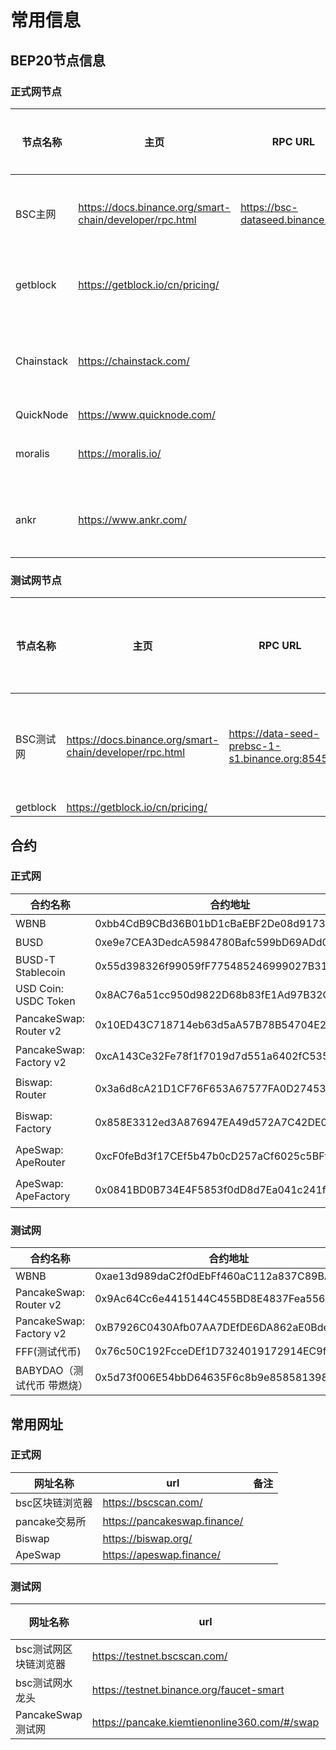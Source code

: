 # 常用信息

## BEP20节点信息

### 正式网节点

| 节点名称   | 主页                                                    | RPC URL                           | 请求限制/分钟 | 备注                   |
| ---------- | ------------------------------------------------------- | --------------------------------- | ------------- | ---------------------- |
| BSC主网    | https://docs.binance.org/smart-chain/developer/rpc.html | https://bsc-dataseed.binance.org/ | 60            | 超出1秒1次返回假数据   |
| getblock   | https://getblock.io/cn/pricing/                         |                                   | 30/s          | 付费无请求限制         |
| Chainstack | https://chainstack.com/                                 |                                   | 无            | 990美金支持BSC专用节点 |
| QuickNode  | https://www.quicknode.com/                              |                                   | 无            |                        |
| moralis    | https://moralis.io/                                     |                                   |               | 不支持txpool API       |
| ankr       | https://www.ankr.com/                                   |                                   |               | 免费版不支持txpool API |

### 测试网节点

| 节点名称  | 主页                                                    | RPC URL                                         | 请求限制/分钟 | 备注          |
| --------- | ------------------------------------------------------- | ----------------------------------------------- | ------------- | ------------- |
| BSC测试网 | https://docs.binance.org/smart-chain/developer/rpc.html | https://data-seed-prebsc-1-s1.binance.org:8545/ | 60            | 返回值3秒一次 |
| getblock  | https://getblock.io/cn/pricing/                         |                                                 | 27            |               |

## 合约

### 正式网

| 合约名称                | 合约地址                                   | 备注                | 交易手续费       |
| ----------------------- | ------------------------------------------ | ------------------- | ---------------- |
| WBNB                    | 0xbb4CdB9CBd36B01bD1cBaEBF2De08d9173bc095c | WBNB代币            |                  |
| BUSD                    | 0xe9e7CEA3DedcA5984780Bafc599bD69ADd087D56 | BUSD代币            |                  |
| BUSD-T Stablecoin       | 0x55d398326f99059fF775485246999027B3197955 | BEP20 USDT          |                  |
| USD Coin: USDC Token    | 0x8AC76a51cc950d9822D68b83fE1Ad97B32Cd580d | BEP20 USDC          |                  |
| PancakeSwap: Router v2  | 0x10ED43C718714eb63d5aA57B78B54704E256024E | PancakeSwap路由合约 | 千分之2.5(0.25%) |
| PancakeSwap: Factory v2 | 0xcA143Ce32Fe78f1f7019d7d551a6402fC5350c73 | PancakeSwap工厂合约 |                  |
| Biswap: Router          | 0x3a6d8cA21D1CF76F653A67577FA0D27453350dD8 | Biswap路由合约      | 千分之一(0.1%)   |
| Biswap: Factory         | 0x858E3312ed3A876947EA49d572A7C42DE08af7EE | Biswap工厂合约      |                  |
| ApeSwap: ApeRouter      | 0xcF0feBd3f17CEf5b47b0cD257aCf6025c5BFf3b7 | ApeSwap路由合约     | 千分之二(0.2%)   |
| ApeSwap: ApeFactory     | 0x0841BD0B734E4F5853f0dD8d7Ea041c241fb0Da6 | ApeSwap工厂合约     |                  |

### 测试网

| 合约名称                   | 合约地址                                   | LP合约地址                                 |
| -------------------------- | ------------------------------------------ | ------------------------------------------ |
| WBNB                       | 0xae13d989daC2f0dEbFf460aC112a837C89BAa7cd |                                            |
| PancakeSwap: Router v2     | 0x9Ac64Cc6e4415144C455BD8E4837Fea55603e5c3 |                                            |
| PancakeSwap: Factory v2    | 0xB7926C0430Afb07AA7DEfDE6DA862aE0Bde767bc |                                            |
| FFF(测试代币)              | 0x76c50C192FcceDEf1D7324019172914EC9fF6C37 | 0x54E84AbAa3D9B1921E831086F27a4cF883b5F678 |
| BABYDAO（测试代币 带燃烧） | 0x5d73f006E54bbD64635F6c8b9e85858139894f7e |                                            |

## 常用网址

### 正式网

| 网址名称        | url                          | 备注 |
| --------------- | ---------------------------- | ---- |
| bsc区块链浏览器 | https://bscscan.com/         |      |
| pancake交易所   | https://pancakeswap.finance/ |      |
| Biswap          | https://biswap.org/          |      |
| ApeSwap         | https://apeswap.finance/     |      |

### 测试网

| 网址名称              | url                                          | 备注 |
| --------------------- | -------------------------------------------- | ---- |
| bsc测试网区块链浏览器 | https://testnet.bscscan.com/                 |      |
| bsc测试网水龙头       | https://testnet.binance.org/faucet-smart     |      |
| PancakeSwap测试网     | https://pancake.kiemtienonline360.com/#/swap |      |